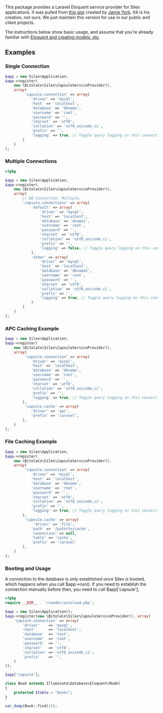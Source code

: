 This package provides a Laravel Eloquent service provider for Silex applications.
It was pulled from [this gist](https://gist.github.com/ziadoz/7326872) created by
[Jamie York](https://github.com/ziadoz). It4 is his creation, not ours. We just 
maintain this version for use in our public and client projects.

The instructions below show basic usage, and assume that you're already familiar
with [Eloquent and creating models, etc](http://laravel.com/docs/4.2/eloquent).


## Examples

### Single Connection

```php
$app = new Silex\Application;
$app->register(
	new \BitolaCo\Silex\CapsuleServiceProvider(),
	array( 
		 'capsule.connection' => array(
			'driver' => 'mysql',
			'host' => 'localhost',
			'database' => 'dbname',
			'username' => 'root',
			'password' => '',
			'charset' => 'utf8',
			'collation' => 'utf8_unicode_ci',
			'prefix' => '',
			'logging' => true, // Toggle query logging on this connection.
		)
	)
);
```

### Multiple Connections
```php
<?php

$app = new Silex\Application;
$app->register(
	new \BitolaCo\Silex\CapsuleServiceProvider(),
	array(
		// DB Connection: Multiple.
		'capsule.connections' => array(
			'default' => array(
				'driver' => 'mysql',
				'host' => 'localhost',
				'database' => 'dname1',
				'username' => 'root',
				'password' => '',
				'charset' => 'utf8',
				'collation' => 'utf8_unicode_ci',
				'prefix' => '',
				'logging' => false, // Toggle query logging on this connection.
			),
			'other' => array(
				'driver' => 'mysql',
				'host' => 'localhost',
				'database' => 'dbname2',
				'username' => 'root',
				'password' => '',
				'charset' => 'utf8',
				'collation' => 'utf8_unicode_ci',
				'prefix' => '',
				'logging' => true, // Toggle query logging on this connection.
			)
		)
	)
);
```


### APC Caching Example

```php
$app = new Silex\Application;
$app->register(
	new \BitolaCo\Silex\CapsuleServiceProvider(),
	array( 
		 'capsule.connection' => array(
			'driver' => 'mysql',
			'host' => 'localhost',
			'database' => 'dbname',
			'username' => 'root',
			'password' => '',
			'charset' => 'utf8',
			'collation' => 'utf8_unicode_ci',
			'prefix' => '',
			'logging' => true, // Toggle query logging on this connection.
		),
		 'capsule.cache' => array(
			'driver' => 'apc',
			'prefix' => 'laravel',
		),
	)
);
```

### File Caching Example

```php
$app = new Silex\Application;
$app->register(
	new \BitolaCo\Silex\CapsuleServiceProvider(),
	array( 
		 'capsule.connection' => array(
			'driver' => 'mysql',
			'host' => 'localhost',
			'database' => 'dbname',
			'username' => 'root',
			'password' => '',
			'charset' => 'utf8',
			'collation' => 'utf8_unicode_ci',
			'prefix' => '',
			'logging' => true, // Toggle query logging on this connection.
		),
		 'capsule.cache' => array(
			 'driver' => 'file',
			'path' => '/path/to/cache',
			'connection' => null,
			'table' => 'cache',
			'prefix' => 'laravel'
		),
	)
);
```

### Booting and Usage

A connection to the database is only established once Silex is booted, 
which happens when you call $app->run(). If you need to establish the 
connection manually before then, you need to call $app['capsule'];

```php
<?php
require __DIR__ . '/vendor/autoload.php';

$app = new Silex\Application();
$app->register(new \BitolaCo\Silex\CapsuleServiceProvider(), array(
    'capsule.connection' => array(
        'driver'    => 'mysql',
        'host'      => 'localhost',
        'database'  => 'test',
        'username'  => 'root',
        'password'  => '',
        'charset'   => 'utf8',
        'collation' => 'utf8_unicode_ci',
        'prefix'    => '',
    )
));

$app['capsule'];

class Book extends Illuminate\Database\Eloquent\Model 
{
    protected $table = "books";
}

var_dump(Book::find(1));
```